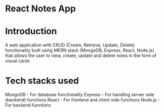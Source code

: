 # React Notes App

# Introduction
A web application with CRUD (Create, Retrieve, Update, Delete) functionality built using MERN stack (MongoDB, Express, React, Node.js) that allows the user to view, create, update and delete notes in the form of visual cards.

# Tech stacks used

MongoDB - For database functionality
Express - For handling server side (backend) functions
React - For frontend and client side functions
Node.js - For backend functions

